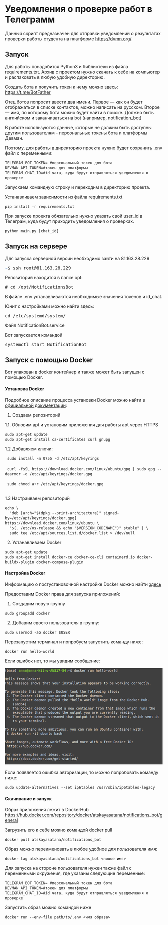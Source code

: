 # Уведомления о проверке работ в Телеграмм

 Данный скрипт предназначен для отправки уведомлений о результатах проверки работы студента на платформе https://dvmn.org/
 
 ## Запуск
 
 Для работы понадобится Python3 и библиотеки из файла requirements.txt.
 Архив с проектом нужно скачать к себе на компьютер и распаковать в любую удобную директорию.
 
 Создать бота и получить токен к нему можно здесь:
 https://t.me/BotFather
 
 Отец ботов попросит ввести два имени. 
 Первое — как он будет отображаться в списке контактов, можно написать на русском. 
 Второе — имя, по которому бота можно будет найти в поиске. Должно быть английском и заканчиваться на bot (например, notification_bot)
 
 В работе используются данные, которые не должны быть доступны другим пользователям - персональные токены бота и платформы Девман.
 
 Поэтому, для работы в директорию проекта нужно будет сохранить .env файл с переменными:
 ```
TELEGRAM_BOT_TOKEN= #персональный токен для бота
DEVMAN_API_TOKEN=#токен для платформы
TELEGRAM_CHAT_ID=#id чата, куда будут отправляться уведомления о проверке
```
Запускаем командную строку и переходим в директорию проекта.

Устанавливаем зависимости из файла requirements.txt
```
pip install -r requirements.txt
```
При запуске проекта обязательно нужно указать свой user_id в Телеграм, куда будут приходить уведомления о проверках.

```
python main.py [chat_id]
```
## Запуск на сервере

Для запуска серверной версии необходимо зайти на 81.163.28.229

<pre><font color="#729FCF"><b>~</b></font>$ ssh root@81.163.28.229</pre>

Репозиторий находится в папке opt:
<pre># cd /opt/NotificationsBot
</pre>

В файле .env устанавливаются необходимые значения токенов и id_chat. 

Юнит с настройками можно найти здесь:
<pre>cd /etc/systemd/system/
</pre>

Файл NotificationBot.service

Бот запускается командой 
<pre>systemctl start NotificationBot</pre>

## Запуск с помощью Docker 

Бот упакован в docker контейнер и также может быть запущен с помощью Docker. 

#### Установка Docker

Подробное описание процесса установки Docker можно найти в [официальной документации](https://docs.docker.com/engine/install/ubuntu/):

1. Создаем репозиторий

  1.1. Обновим apt и установим приложения для работы apt через HTTPS

```
sudo apt-get update
sudo apt-get install ca-certificates curl gnupg

```
  1.2 Добавляем ключи:

```
 sudo install -m 0755 -d /etc/apt/keyrings

 curl -fsSL https://download.docker.com/linux/ubuntu/gpg | sudo gpg --dearmor -o /etc/apt/keyrings/docker.gpg

 sudo chmod a+r /etc/apt/keyrings/docker.gpg
 
```
  1.3 Настраиваем репозиторий

```
echo \
  "deb [arch="$(dpkg --print-architecture)" signed-by=/etc/apt/keyrings/docker.gpg] https://download.docker.com/linux/ubuntu \
  "$(. /etc/os-release && echo "$VERSION_CODENAME")" stable" | \
  sudo tee /etc/apt/sources.list.d/docker.list > /dev/null
```

2. Устанавливаем Docker 
```
sudo apt-get update
sudo apt-get install docker-ce docker-ce-cli containerd.io docker-buildx-plugin docker-compose-plugin
```

#### Настройка Docker

Информацию о постустановочной настройке Docker можно найти [здесь](https://docs.docker.com/engine/install/linux-postinstall/)

Предоставим Docker права для запуска приложений:
1. Создадим новую группу

```
sudo groupadd docker
```

2. Добавим своего пользователя в группу:
```
sudo usermod -aG docker $USER

```

Перезапустим терминал и попробуем запустить команду ниже:

```
docker run hello-world
```
Если ошибок нет, то мы увидим сообщение:

![hello](https://github.com/atskayasatana/Images/blob/3a6d178cd48851dc0221b744e71bc536f368c393/docker%20hello-world.png)


Если появляется ошибка авторизации, то можно попробовать команду ниже:
```
sudo update-alternatives --set ip6tables /usr/sbin/ip6tables-legacy
```
#### Скачивание и запуск

Образ приложения лежит в DockerHub https://hub.docker.com/repository/docker/atskayasatana/notifications_bot/general

Загрузить его к себе можно командой docker pull
```
docker pull atskayasatana/notifications_bot
```
Образ можно переименовать в любое удобное для пользователя имя:

```
docker tag atskayasatana/notifications_bot <новое имя>
```

Для запуска на стороне пользователя нужен также файл с переменными окружения, где указаны следующие переменные:

 ```
TELEGRAM_BOT_TOKEN= #персональный токен для бота
DEVMAN_API_TOKEN=#токен для платформы
TELEGRAM_CHAT_ID=#id чата, куда будут отправляться уведомления о проверке
```

Запустить образ можно командой ниже
```
docker run --env-file path/to/.env <имя образа>
```














